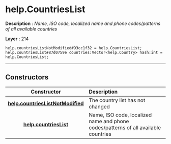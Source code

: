 # help.CountriesList

**Description** : *Name, ISO code, localized name and phone codes/patterns of all available countries*

**Layer** : 214

```tl
help.countriesListNotModified#93cc1f32 = help.CountriesList;
help.countriesList#87d0759e countries:Vector<help.Country> hash:int = help.CountriesList;
```

---

## Constructors

| Constructor | Description |
| :---: | :--- |
| [**help.countriesListNotModified**](constructor/help.countriesListNotModified) | The country list has not changed |
| [**help.countriesList**](constructor/help.countriesList) | Name, ISO code, localized name and phone codes/patterns of all available countries |